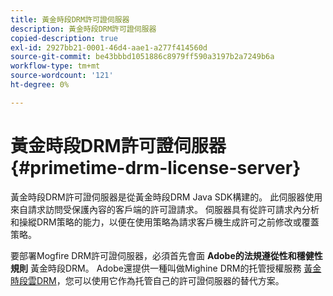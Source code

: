 ```yaml
---
title: 黃金時段DRM許可證伺服器
description: 黃金時段DRM許可證伺服器
copied-description: true
exl-id: 2927bb21-0001-46d4-aae1-a277f414560d
source-git-commit: be43bbbd1051886c8979ff590a3197b2a7249b6a
workflow-type: tm+mt
source-wordcount: '121'
ht-degree: 0%

---
```


# 黃金時段DRM許可證伺服器 {#primetime-drm-license-server}

黃金時段DRM許可證伺服器是從黃金時段DRM Java SDK構建的。 此伺服器使用來自請求訪問受保護內容的客戶端的許可證請求。 伺服器具有從許可請求內分析和操縱DRM策略的能力，以便在使用策略為請求客戶機生成許可之前修改或覆蓋策略。

要部署Mogfire DRM許可證伺服器，必須首先會面 **Adobe的法規遵從性和穩健性規則** 黃金時段DRM。 Adobe還提供一種叫做Mighine DRM的托管授權服務 [黃金時段雲DRM](../cloud-quick-start/whats-included.md)，您可以使用它作為托管自己的許可證伺服器的替代方案。
